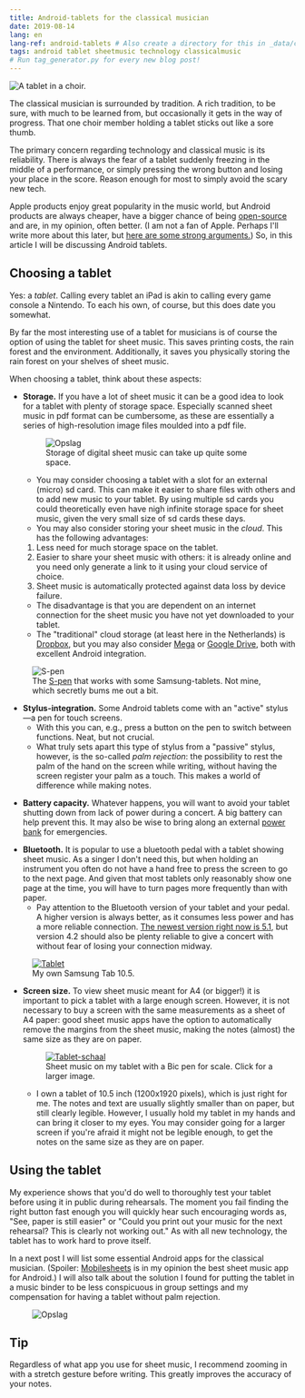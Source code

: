```yaml
---
title: Android-tablets for the classical musician
date: 2019-08-14
lang: en
lang-ref: android-tablets # Also create a directory for this in _data/comments. Throws error otherwise. Add empty file there to propagate on Github as well, then remove again.
tags: android tablet sheetmusic technology classicalmusic 
# Run tag_generator.py for every new blog post!
---
```


<img class="db w-100 mt0" src="/images/blog/2019/tablet-choir.jpg" alt="A tablet in a choir.">

The classical musician is surrounded by tradition. A rich tradition, to be sure, with much to be learned from, but occasionally it gets in the way of progress. That one choir member holding a tablet sticks out like a sore thumb.

The primary concern regarding technology and classical music is its reliability. There is always the fear of a tablet suddenly freezing in the middle of a performance, or simply pressing the wrong button and losing your place in the score. Reason enough for most to simply avoid the scary new tech.

Apple products enjoy great popularity in the music world, but Android products are always cheaper, have a bigger chance of being [open-source](https://youtu.be/a8fHgx9mE5U) and are, in my opinion, often better. (I am not a fan of Apple. Perhaps I'll write more about this later, but [here are some strong arguments.](https://stallman.org/apple.html)) So, in this article I will be discussing Android tablets.

## Choosing a tablet

Yes: a _tablet_. Calling every tablet an iPad is akin to calling every game console a Nintendo. To each his own, of course, but this does date you somewhat.

By far the most interesting use of a tablet for musicians is of course the option of using the tablet for sheet music. This saves printing costs, the rain forest and the environment. Additionally, it saves you physically storing the rain forest on your shelves of sheet music.

When choosing a tablet, think about these aspects:

- **Storage.** If you have a lot of sheet music it can be a good idea to look for a tablet with plenty of storage space. Especially scanned sheet music in pdf format can be cumbersome, as these are essentially a series of high-resolution image files moulded into a pdf file.

  <figure class="fr-ns w-50-ns br3 ma1 ba b--light-gray">
  	<img src="/images/blog/2019/Screenshot_20190814-210739_Total Commander.jpg" alt="Opslag" class="br3 br--top">
  	<figcaption class="tc">Storage of digital sheet music can take up quite some space.</figcaption>
  </figure>

    - You may consider choosing a tablet with a slot for an external (micro) sd card. This can make it easier to share files with others and to add new music to your tablet. By using multiple sd cards you could theoretically even have nigh infinite storage space for sheet music, given the very small size of sd cards these days.
    - You may also consider storing your sheet music in the *cloud*. This has the following advantages:
    1. Less need for much storage space on the tablet.
    2. Easier to share your sheet music with others: it is already online and you need only generate a link to it using your cloud service of choice.
    3. Sheet music is automatically protected against data loss by device failure.
    - The disadvantage is that you are dependent on an internet connection for the sheet music you have not yet downloaded to your tablet.
    - The "traditional" cloud storage (at least here in the Netherlands) is [Dropbox](https://www.dropbox.com/), but you may also consider [Mega](https://mega.nz/) or [Google Drive](https://www.google.com/drive/), both with excellent Android integration.

<figure class="fr-l w-50-l ml-auto-l fr-m w-50-m ml-auto-m br3 ma1 ba b--light-gray">
	<img src="/images/blog/2019/s-pen.jpg" alt="S-pen" class="br3 br--top">
	<figcaption class="tc">The <a href="https://www.samsung.com/nl/i/tablet/s-pen/">S-pen</a> that works with some Samsung-tablets. Not mine, which secretly bums me out a bit.</figcaption>
</figure>

- **Stylus-integration.** Some Android tablets come with an "active" stylus—a pen for touch screens.
  - With this you can, e.g., press a button on the pen to switch between functions. Neat, but not crucial.
  - What truly sets apart this type of stylus from a "passive" stylus, however, is the so-called _palm rejection_: the possibility to rest the palm of the hand on the screen while writing, without having the screen register your palm as a touch. This makes a world of difference while making notes.

* **Battery capacity.** Whatever happens, you will want to avoid your tablet shutting down from lack of power during a concert. A big battery can help prevent this. It may also be wise to bring along an external [power bank](https://www.digitaltrends.com/mobile/best-portable-battery-chargers/) for emergencies.

- **Bluetooth.** It is popular to use a bluetooth pedal with a tablet showing sheet music. As a singer I don't need this, but when holding an instrument you often do not have a hand free to press the screen to go to the next page. And given that most tablets only reasonably show one page at the time, you will have to turn pages more frequently than with paper.
  - Pay attention to the Bluetooth version of your tablet and your pedal. A higher version is always better, as it consumes less power and has a more reliable connection. [The newest version right now is 5.1](https://www.howtogeek.com/343718/whats-different-in-bluetooth-5.0/), but version 4.2 should also be plenty reliable to give a concert with without fear of losing your connection midway.

<figure class="fr-ns w-50-ns br3 ma1 ba b--light-gray">
	<a href="/images/blog/2019/Tablet.jpg">
    <img src="/images/blog/2019/Tablet-lores.jpg" alt="Tablet" class="br3 br--top"></a>
	<figcaption class="tc">My own Samsung Tab 10.5.</figcaption>
</figure>

- **Screen size.** To view sheet music meant for A4 (or bigger!) it is important to pick a tablet with a large enough screen. However, it is not necessary to buy a screen with the same measurements as a sheet of A4 paper: good sheet music apps have the option to automatically remove the margins from the sheet music, making the notes (almost) the same size as they are on paper.
  
  <figure class="fr-ns w-50-ns br3 ma1 ba b--light-gray">
  	<a href="/images/blog/2019/tablet-schaal.jpg">
      <img src="/images/blog/2019/tablet-schaal-lores.jpg" alt="Tablet-schaal" class="br3 br--top"></a>
  	<figcaption class="tc">Sheet music on my tablet with a Bic pen for scale. Click for a larger image.</figcaption>
  </figure>

    - I own a tablet of 10.5 inch (1200x1920 pixels), which is just right for me. The notes and text are usually slightly smaller than on paper, but still clearly legible. However, I usually hold my tablet in my hands and can bring it closer to my eyes. You may consider going for a larger screen if you're afraid it might not be legible enough, to get the notes on the same size as they are on paper.

## Using the tablet

My experience shows that you'd do well to thoroughly test your tablet before using it in public during rehearsals. The moment you fail finding the right button fast enough you will quickly hear such encouraging words as, "See, paper is still easier" or "Could you print out your music for the next rehearsal? This is clearly not working out." As with all new technology, the tablet has to work hard to prove itself.

In a next post I will list some essential Android apps for the classical musician. (Spoiler: [Mobilesheets](https://play.google.com/store/apps/details?id=com.zubersoft.mobilesheetspro) is in my opinion the best sheet music app for Android.) I will also talk about the solution I found for putting the tablet in a music binder to be less conspicuous in group settings and my compensation for having a tablet without palm rejection.

<section class="mw5 mw7-ns center bg-lightest-blue pa3 pa5-l pa5-m ph5-ns navy">
<figure class="fr-ns br3 ma1 mt0">
  	<img src="/images/blog/2019/tablet-zoom.gif" alt="Opslag" class="br3">
  </figure>
  <h1 class="mt0">Tip</h1>
  <p class="lh-copy measure-wide">
    Regardless of what app you use for sheet music, I recommend zooming in with a stretch gesture before writing. This greatly improves the accuracy of your notes. 
    </p>
</section>
